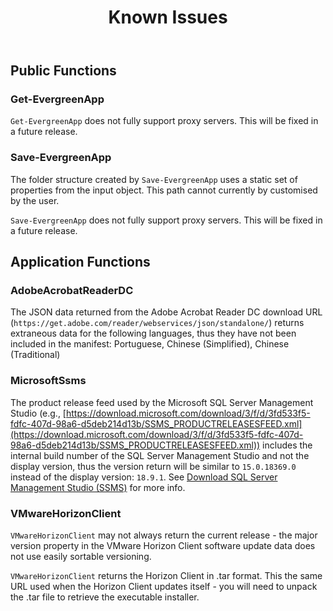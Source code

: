 ﻿---
title: "Known Issues"
keywords: evergreen
tags: [issues]
sidebar: home_sidebar
toc: false
permalink: knownissues.html
summary: 
---
## Public Functions

### Get-EvergreenApp

`Get-EvergreenApp` does not fully support proxy servers. This will be fixed in a future release.

### Save-EvergreenApp

The folder structure created by `Save-EvergreenApp` uses a static set of properties from the input object. This path cannot currently by customised by the user.

`Save-EvergreenApp` does not fully support proxy servers. This will be fixed in a future release.

## Application Functions

### AdobeAcrobatReaderDC

The JSON data returned from the Adobe Acrobat Reader DC download URL (`https://get.adobe.com/reader/webservices/json/standalone/`) returns extraneous data for the following languages, thus they have not been included in the manifest: Portuguese, Chinese (Simplified), Chinese (Traditional)

### MicrosoftSsms

The product release feed used by the Microsoft SQL Server Management Studio (e.g., [https://download.microsoft.com/download/3/f/d/3fd533f5-fdfc-407d-98a6-d5deb214d13b/SSMS_PRODUCTRELEASESFEED.xml](https://download.microsoft.com/download/3/f/d/3fd533f5-fdfc-407d-98a6-d5deb214d13b/SSMS_PRODUCTRELEASESFEED.xml)) includes the internal build number of the SQL Server Management Studio and not the display version, thus the version return will be similar to `15.0.18369.0` instead of the display version: `18.9.1`. See [Download SQL Server Management Studio (SSMS)](https://docs.microsoft.com/en-us/sql/ssms/download-sql-server-management-studio-ssms?view=sql-server-ver15) for more info.

### VMwareHorizonClient

`VMwareHorizonClient` may not always return the current release - the major version property in the VMware Horizon Client software update data does not use easily sortable versioning.

`VMwareHorizonClient` returns the Horizon Client in .tar format. This the same URL used when the Horizon Client updates itself - you will need to unpack the .tar file to retrieve the executable installer.
